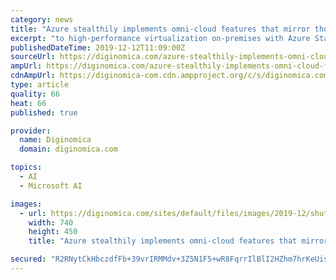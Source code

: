 ```yaml
---
category: news
title: "Azure stealthily implements omni-cloud features that mirror those AWS loudly proclaims"
excerpt: "to high-performance virtualization on-premises with Azure Stack HCI or an Azure managed appliance that provides intelligent compute and AI at the edge with Azure Stack Edge. Indeed, Azure Stack Edge will support VMs, Kubernetes clusters and deep learning ..."
publishedDateTime: 2019-12-12T11:09:00Z
sourceUrl: https://diginomica.com/azure-stealthily-implements-omni-cloud-features-mirror-those-aws-loudly-proclaims
ampUrl: https://diginomica.com/azure-stealthily-implements-omni-cloud-features-mirror-those-aws-loudly-proclaims?amp
cdnAmpUrl: https://diginomica-com.cdn.ampproject.org/c/s/diginomica.com/azure-stealthily-implements-omni-cloud-features-mirror-those-aws-loudly-proclaims?amp
type: article
quality: 66
heat: 66
published: true

provider:
  name: Diginomica
  domain: diginomica.com

topics:
  - AI
  - Microsoft AI

images:
  - url: https://diginomica.com/sites/default/files/images/2019-12/shutterstock-Simon-Bratt-572315812.jpg
    width: 740
    height: 450
    title: "Azure stealthily implements omni-cloud features that mirror those AWS loudly proclaims"

secured: "R2RNytCkHbczdfFb+39vrIRMMdv+3Z5N1F5+wR8FqrrIlBlI2HZhm7hrKeUisqLnh4vKHgYfnnHxc5m76ZRHgfQQ5mREBtX+KwXnugdJdaMrTyNnmtdmw8vxuzkYDHurFthRjQCRPCCHswqEwpFh2Lp4uER+vTmTkPRlyM1nQXmDfUFzTF5gs8fM6R89VNeBfRf21nHK/HjapdfNl5iQfuvhqHknshDBtYhiiQ2oGfDrwlNaC+N+kbEml7mduqmd/b7+SZNEKQVxK2ZUTeGBxg==;ip5WMAtqe0cz0WY0/afPfA=="
---
```


